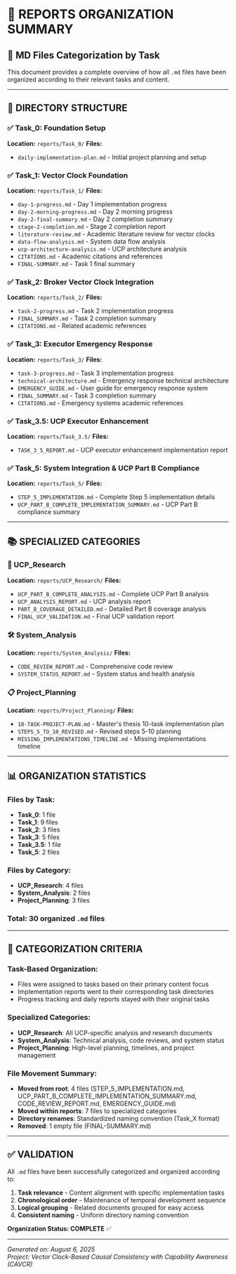 # **📁 REPORTS ORGANIZATION SUMMARY**

## **🎯 MD Files Categorization by Task**

This document provides a complete overview of how all `.md` files have been organized according to their relevant tasks and content.

---

## **📂 DIRECTORY STRUCTURE**

### **✅ Task_0: Foundation Setup**
**Location:** `reports/Task_0/`
**Files:**
- `daily-implementation-plan.md` - Initial project planning and setup

### **✅ Task_1: Vector Clock Foundation**
**Location:** `reports/Task_1/`
**Files:**
- `day-1-progress.md` - Day 1 implementation progress
- `day-2-morning-progress.md` - Day 2 morning progress
- `day-2-final-summary.md` - Day 2 completion summary
- `stage-2-completion.md` - Stage 2 completion report
- `literature-review.md` - Academic literature review for vector clocks
- `data-flow-analysis.md` - System data flow analysis
- `ucp-architecture-analysis.md` - UCP architecture analysis
- `CITATIONS.md` - Academic citations and references
- `FINAL-SUMMARY.md` - Task 1 final summary

### **✅ Task_2: Broker Vector Clock Integration**
**Location:** `reports/Task_2/`
**Files:**
- `task-2-progress.md` - Task 2 implementation progress
- `FINAL_SUMMARY.md` - Task 2 completion summary
- `CITATIONS.md` - Related academic references

### **✅ Task_3: Executor Emergency Response**
**Location:** `reports/Task_3/`
**Files:**
- `task-3-progress.md` - Task 3 implementation progress
- `technical-architecture.md` - Emergency response technical architecture
- `EMERGENCY_GUIDE.md` - User guide for emergency response system
- `FINAL_SUMMARY.md` - Task 3 completion summary
- `CITATIONS.md` - Emergency systems academic references

### **✅ Task_3.5: UCP Executor Enhancement**
**Location:** `reports/Task_3.5/`
**Files:**
- `TASK_3_5_REPORT.md` - UCP executor enhancement implementation report

### **✅ Task_5: System Integration & UCP Part B Compliance**
**Location:** `reports/Task_5/`
**Files:**
- `STEP_5_IMPLEMENTATION.md` - Complete Step 5 implementation details
- `UCP_PART_B_COMPLETE_IMPLEMENTATION_SUMMARY.md` - UCP Part B compliance summary

---

## **📚 SPECIALIZED CATEGORIES**

### **🔬 UCP_Research**
**Location:** `reports/UCP_Research/`
**Files:**
- `UCP_PART_B_COMPLETE_ANALYSIS.md` - Complete UCP Part B analysis
- `UCP_ANALYSIS_REPORT.md` - UCP analysis report
- `PART_B_COVERAGE_DETAILED.md` - Detailed Part B coverage analysis
- `FINAL_UCP_VALIDATION.md` - Final UCP validation report

### **🛠️ System_Analysis**
**Location:** `reports/System_Analysis/`
**Files:**
- `CODE_REVIEW_REPORT.md` - Comprehensive code review
- `SYSTEM_STATUS_REPORT.md` - System status and health analysis

### **📋 Project_Planning**
**Location:** `reports/Project_Planning/`
**Files:**
- `10-TASK-PROJECT-PLAN.md` - Master's thesis 10-task implementation plan
- `STEPS_5_TO_10_REVISED.md` - Revised steps 5-10 planning
- `MISSING_IMPLEMENTATIONS_TIMELINE.md` - Missing implementations timeline

---

## **📊 ORGANIZATION STATISTICS**

### **Files by Task:**
- **Task_0**: 1 file
- **Task_1**: 9 files
- **Task_2**: 3 files  
- **Task_3**: 5 files
- **Task_3.5**: 1 file
- **Task_5**: 2 files

### **Files by Category:**
- **UCP_Research**: 4 files
- **System_Analysis**: 2 files
- **Project_Planning**: 3 files

### **Total**: 30 organized `.md` files

---

## **🎯 CATEGORIZATION CRITERIA**

### **Task-Based Organization:**
- Files were assigned to tasks based on their primary content focus
- Implementation reports went to their corresponding task directories
- Progress tracking and daily reports stayed with their original tasks

### **Specialized Categories:**
- **UCP_Research**: All UCP-specific analysis and research documents
- **System_Analysis**: Technical analysis, code reviews, and system status
- **Project_Planning**: High-level planning, timelines, and project management

### **File Movement Summary:**
- **Moved from root**: 4 files (STEP_5_IMPLEMENTATION.md, UCP_PART_B_COMPLETE_IMPLEMENTATION_SUMMARY.md, CODE_REVIEW_REPORT.md, EMERGENCY_GUIDE.md)
- **Moved within reports**: 7 files to specialized categories
- **Directory renames**: Standardized naming convention (Task_X format)
- **Removed**: 1 empty file (FINAL-SUMMARY.md)

---

## **✅ VALIDATION**

All `.md` files have been successfully categorized and organized according to:
1. **Task relevance** - Content alignment with specific implementation tasks
2. **Chronological order** - Maintenance of temporal development sequence  
3. **Logical grouping** - Related documents grouped for easy access
4. **Consistent naming** - Uniform directory naming convention

**Organization Status: COMPLETE** ✅

---

*Generated on: August 6, 2025*  
*Project: Vector Clock-Based Causal Consistency with Capability Awareness (CAVCR)*
